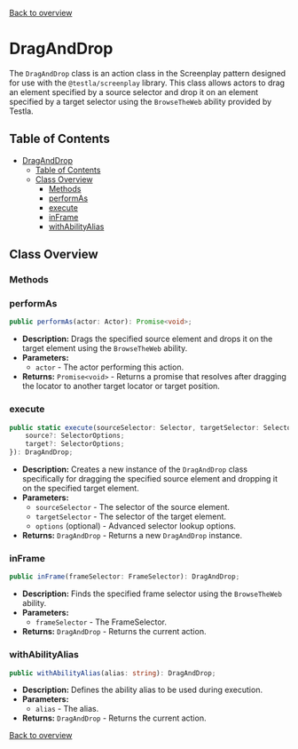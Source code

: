 [Back to overview](../../screenplay_elements.md)

# DragAndDrop

The `DragAndDrop` class is an action class in the Screenplay pattern designed for use with the `@testla/screenplay` library. This class allows actors to drag an element specified by a source selector and drop it on an element specified by a target selector using the `BrowseTheWeb` ability provided by Testla.

## Table of Contents

- [DragAndDrop](#draganddrop)
  - [Table of Contents](#table-of-contents)
  - [Class Overview](#class-overview)
    - [Methods](#methods)
    - [performAs](#performas)
    - [execute](#execute)
    - [inFrame](#inframe)
    - [withAbilityAlias](#withabilityalias)

## Class Overview

### Methods

### performAs

```typescript
public performAs(actor: Actor): Promise<void>;
```

- **Description:** Drags the specified source element and drops it on the target element using the `BrowseTheWeb` ability.
- **Parameters:**
  - `actor` - The actor performing this action.
- **Returns:** `Promise<void>` - Returns a promise that resolves after dragging the locator to another target locator or target position.

### execute

```typescript
public static execute(sourceSelector: Selector, targetSelector: Selector, options?: {
    source?: SelectorOptions;
    target?: SelectorOptions;
}): DragAndDrop;
```

- **Description:** Creates a new instance of the `DragAndDrop` class specifically for dragging the specified source element and dropping it on the specified target element.
- **Parameters:**
  - `sourceSelector` - The selector of the source element.
  - `targetSelector` - The selector of the target element.
  - `options` (optional) - Advanced selector lookup options.
- **Returns:** `DragAndDrop` - Returns a new `DragAndDrop` instance.

### inFrame

```typescript
public inFrame(frameSelector: FrameSelector): DragAndDrop;
```

- **Description:** Finds the specified frame selector using the `BrowseTheWeb` ability.
- **Parameters:**
  - `frameSelector` - The FrameSelector.
- **Returns:** `DragAndDrop` - Returns the current action.

### withAbilityAlias

```typescript
public withAbilityAlias(alias: string): DragAndDrop;
```

- **Description:** Defines the ability alias to be used during execution.
- **Parameters:**
  - `alias` - The alias.
- **Returns:** `DragAndDrop` - Returns the current action.

[Back to overview](../../screenplay_elements.md)